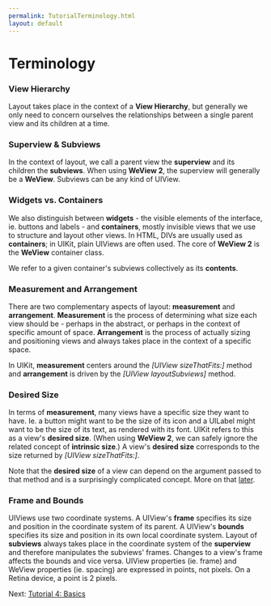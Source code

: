 ```yaml
---
permalink: TutorialTerminology.html
layout: default
---
```


Terminology
==

<!-- TEMPLATE START -->

### View Hierarchy

Layout takes place in the context of a **View Hierarchy**, but generally we only need to concern ourselves the relationships between a single parent view and its children at a time.  

### Superview & Subviews

In the context of layout, we call a parent view the **superview** and its children the **subviews**.  When using **WeView 2**, the superview will generally be a **WeView**.  Subviews can be any kind of UIView.

### Widgets vs. Containers

We also distinguish between **widgets** - the visible elements of the interface, ie. buttons and labels - and **containers**, mostly invisible views that we use to structure and layout other views.  In HTML, DIVs are usually used as **containers**; in UIKit, plain UIViews are often used.  The core of **WeView 2** is the **WeView** container class.

We refer to a given container's subviews collectively as its **contents**.

### Measurement and Arrangement

There are two complementary aspects of layout: **measurement** and **arrangement**.  **Measurement** is the process of determining what size each view should be - perhaps in the abstract, or perhaps in the context of specific amount of space.  **Arrangement** is the process of actually sizing and positioning views and always takes place in the context of a specific space.  

In UIKit, **measurement** centers around the _\[UIView sizeThatFits:\]_ method and **arrangement** is driven by the _\[UIView layoutSubviews\]_ method.

### Desired Size

In terms of **measurement**, many views have a specific size they want to have.  Ie. a button might want to be the size of its icon and a UILabel might want to be the size of its text, as rendered with its font.  UIKit refers to this as a view's **desired size**.  (When using **WeView 2**, we can safely ignore the related concept of **intrinsic size**.)  A view's **desired size** corresponds to the size returned by _\[UIView sizeThatFits:\]_.  

Note that the **desired size** of a view can depend on the argument passed to that method and is a surprisingly complicated concept.  More on that [later](TutorialDesiredSize.html).

### Frame and Bounds

UIViews use two coordinate systems.  A UIView's **frame** specifies its size and position in the coordinate system of its parent.  A UIView's **bounds** specifies its size and position in its own local coordinate system.  Layout of **subviews** always takes place in the coordinate system of the **superview** and therefore manipulates the subviews' frames.  Changes to a view's frame affects the bounds and vice versa.  UIView properties (ie. frame) and WeView properties (ie. spacing) are expressed in points, not pixels. On a Retina device, a point is 2 pixels.

<!-- TEMPLATE END -->

<p class="nextLink">Next:  <a href="TutorialBasics.html">Tutorial 4: Basics</a></p>